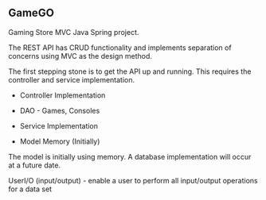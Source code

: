 ## GameGO

Gaming Store MVC Java Spring project.

The REST API has CRUD functionality and implements separation of concerns using MVC as the design method.

The first stepping stone is to get the API up and running. This requires the controller and service implementation.

- Controller Implementation

- DAO - Games, Consoles

- Service Implementation
- Model Memory (Initially)

The model is initially using memory. A database implementation will occur at a future date.

UserI/O (input/output) - enable a user to perform all input/output operations for a data set
